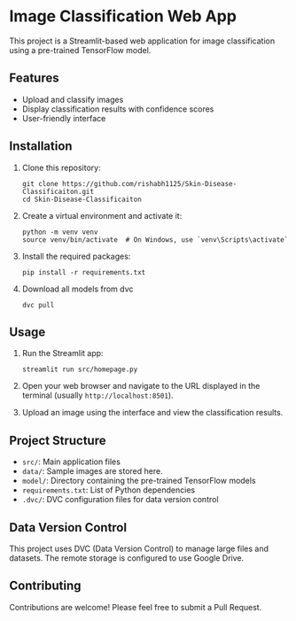 # Image Classification Web App

This project is a Streamlit-based web application for image classification using a pre-trained TensorFlow model.

## Features

- Upload and classify images
- Display classification results with confidence scores
- User-friendly interface

## Installation

1. Clone this repository:
   ```
   git clone https://github.com/rishabh1125/Skin-Disease-Classificaiton.git
   cd Skin-Disease-Classificaiton
   ```

2. Create a virtual environment and activate it:
   ```
   python -m venv venv
   source venv/bin/activate  # On Windows, use `venv\Scripts\activate`
   ```

3. Install the required packages:
   ```
   pip install -r requirements.txt
   ```

4. Download all models from dvc
   ```
   dvc pull
   ```

## Usage

1. Run the Streamlit app:
   ```
   streamlit run src/homepage.py
   ```

2. Open your web browser and navigate to the URL displayed in the terminal (usually `http://localhost:8501`).

3. Upload an image using the interface and view the classification results.

## Project Structure

- `src/`: Main application files
- `data/`: Sample images are stored here.
- `model/`: Directory containing the pre-trained TensorFlow models
- `requirements.txt`: List of Python dependencies
- `.dvc/`: DVC configuration files for data version control

## Data Version Control

This project uses DVC (Data Version Control) to manage large files and datasets. The remote storage is configured to use Google Drive.

## Contributing

Contributions are welcome! Please feel free to submit a Pull Request.
